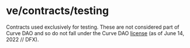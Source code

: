 # ve/contracts/testing

Contracts used exclusively for testing. These are not considered part of Curve DAO and so do not fall under the Curve DAO [license](https://github.com/curvefi/curve-dao-contracts/blob/f6681bda0cde094edf9e9cf789bad36f18d70c06/LICENSE) (as of June 14, 2022 // DFX).
